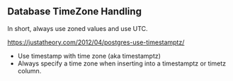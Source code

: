 
## Database TimeZone Handling

In short, always use zoned values and use UTC.

<https://justatheory.com/2012/04/postgres-use-timestamptz/>

- Use timestamp with time zone (aka timestamptz)
- Always specify a time zone when inserting into a timestamptz or timetz column. 
